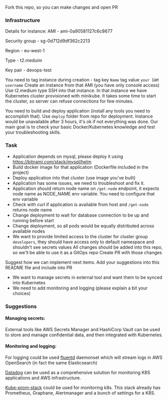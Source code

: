 Fork this repo, so you can make changes and open PR

### Infrastructure
Details for instance:
AMI - ami-0a90581127c6c8677

Security group - sg-0d712d9df362c2213

Region - eu-west-1

Type - t2.meduim

Key pair - devops-test

You need to tag instance during creation - tag key `Name` tag value `your IAM username`
Create an instance from that AMI (you have only console access)
Use t2.medium type 
SSH into that instance. In that instance we have Kubernetes cluster provisioned with minikube. It takes some time to start the cluster, so server can refuse connections for few minutes.

You need to build and deploy application (install any tools you need to accomplish that). Use `deploy` folder from repo for deployment.
Instance would be unavailable after 3 hours, it's ok if not everything was done. 
Our main goal is to check your basic Docker/Kubernetes knowledge and test your troubleshooting skills.

### Task 
- Application depends on mysql, please deploy it using https://bitnami.com/stack/mysql/helm
- Build docker image for that application (Dockerfile included in the project)
- Deploy application into that cluster (use image you've built)
- Application has some issues, we need to troubleshoot and fix it.
- Application should return node name on `/get-node` endpoint, it expects node name as NODE_NAME env variable. You need to configure that env variable
- Check with curl if application is available from host and `/get-node` returns node name
- Change deployment to wait for database connection to be up and running before start
- Change deployment, so all pods would be equally distributed across available nodes
- We want to provide limited access to the cluster for cluster group `developers`, they should have access only to default namespace and shouldn't see secrets values
All changes should be added into this repo, so we'll be able to use it as a GitOps repo
Create PR with those changes

Suggest how we can implement next items. Add your suggestions into this README file and include into PR 
- We want to manage secrets in external tool and want them to be synced into Kubernetes
- We need to add monitoring and logging (please explain a bit your choices)

### Suggestions

#### Managing secrets:

External tools like AWS Secrets Manager and HashiCorp Vault can be used to store and manage confidential data, and then integrated with Kubernetes.

#### Monitoring and logging:
For logging could be used [fluentd](https://github.com/fluent/helm-charts/tree/main/charts/fluentd) daemonset which will stream logs in AWS OpenSearch (in fact the same Elasticsearch)

[Datadog](https://www.datadoghq.com/) can be used as a comprehensive solution for monitoring K8S applications and AWS infrastructure.

[Kube-prom-stack](https://github.com/prometheus-community/helm-charts/tree/main/charts/kube-prometheus-stack) could be used for monitoring k8s. This stack already has Prometheus, Graphane, Alertmanager and a bunch of settings for a K8S.

